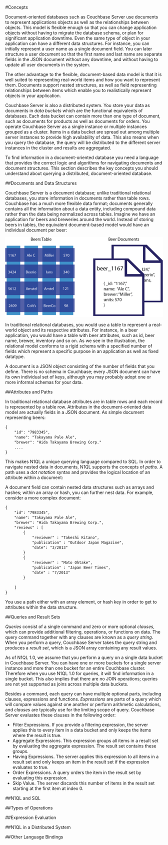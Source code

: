 #Concepts

Document-oriented databases such as Couchbase Server use documents to represent applications objects as well 
as the relationships between objects. This model is flexible enough so that you can change application objects without having to migrate the database schema, or plan for significant application downtime. Even the same type of object in your application can have a different data structures. For instance, you can initially represent a user name as a single document field. You can later structure a user document so that the first name and last name are separate fields in the JSON document without any downtime, and without having to update all user documents in the system. 

The other advantage to the flexible, document-based data model is that it is well suited to representing real-world items and how you want to represent them. Documents support nested structures, as well as field representing relationships between items which enable you to realistically represent objects in your application. 

Couchbase Server is also a distributed system. You store your data as documents in *data buckets* which are the functional equivalents of databases. Each data bucket can contain more than one type of document, such as documents for products as well as documents for orders. You operate Couchbase Server as a single instance or multiple instances grouped as a cluster. Items in a data bucket are spread out among multiple server instances to provide high availability of data. This also means when you query the database, the query will be distributed to the different server instances in the cluster and results are aggregated.

To find information in a document-oriented database you need a language that provides the correct logic and algorithms for navigating documents and document structures. This section describes the key concepts you should understand about querying a distributed, document-oriented database.


##Documents and Data Structures

Couchbase Server is a document database; unlike traditional relational databases, you store information in documents rather than table rows. Couchbase has a much more flexible data format; documents generally contains all the information about a data entity, including compound data rather than the data being normalized across tables. Imagine we have an application for beers and breweries around the world. Instead of storing beers in tables, the equivalent document-based model would have an individual document per beer:

![document model compared to table](images/rel_vs_doc_model.png "Document-model compared to table")

In traditional relational databases, you would use a table to represent a real-world object and its respective attributes. For instance, in a beer application, you would have a table with beer attributes, such as id, beer name, brewer, inventory and so on. As we see in the illustration, the relational model conforms to a rigid schema with a specified number of fields which represent a specific purpose in an application as well as fixed datatype.

A document is a JSON object consisting of the number of fields that you define. There is no schema in Couchbase; every JSON document can have its own individual set of keys, although you may probably adopt one or more informal schemas for your data.


##Attributes and Paths

In traditional relational database attributes are in table rows and each record is represented by a table row. Attributes in the document-oriented data model are actually fields in a JSON document. As simple document representing beers:

    {
        "id": "7983345",
        "name": "Takayama Pale Ale",
        "brewer": "Hida Takayama Brewing Corp."
        ....
    }


This makes N1QL a unique querying language compared to SQL. In order to navigate nested data in documents, N1QL supports the concepts of *paths*. A path uses a *dot notation* syntax and provides the logical location of an attribute within a document:

A document field can contain nested data structures such as arrays and hashes; within an array or hash, you can further nest data. For example, consider a more complex document:

    {
        "id": "7983345",
        "name": "Takayama Pale Ale",
        "brewer": "Hida Takayama Brewing Corp.",
        "reviews" : [
            {   
                "reviewer" : "Takeshi Kitano", 
                "publication" : "Outdoor Japan Magazine",
                "date": "3/2013"
            }
            {
                "reviewer" : "Moto Ohtake",
                "publication" : "Japan Beer Times",
                "date" : "7/2013"
            }
         
        ]
    }

You use a path either with an array element, or hash key in order to get to attributes within the data structure.




##Queries and Result Sets

*Queries* consist of a single command and zero or more optional *clauses*, which can provide additional filtering, operations, or functions on data. The query command together with any clauses are known as a *query string*. When you perform a query, Couchbase Server takes the query string and produces a *result set*, which is a JSON array containing any result values.

As of N1QL 1.0, we assume that you perform a query on a single data bucket in Couchbase Server. You can have one or more buckets for a single server instance and more than one bucket for an entire Couchbase cluster. Therefore when you use N1QL 1.0 for queries, it will find information in a single bucket. This also implies that there are no JOIN operations; queries are not yet supported as joins across multiple data buckets.

Besides a command, each query can have multiple optional parts, including clauses, expressions and functions. *Expressions* are parts of a query which will compare values against one another or perform arithmetic calculations, and *clauses* are typically use for the limiting scope of query. Couchbase Server evaluates these clauses in the following order:

* Filter Expressions. If you provide a filtering expression, the server applies this to every item in a data bucket and only keeps the items where the result is true.
* Aggregate Expressions. This expression groups all items in a result set by evaluating the aggregate expression. The result set contains these groups.
* Having Expressions. The server applies this expression to all items in a result set and only keeps an item in the result set if the expression evaluates to true.
* Order Expressions.  A query orders the item in the result set by evaluating this expression.
* Skip Value. The server discards this number of items in the result set starting at the first item at index 0.



##N1QL and SQL

##Types of Operations

##Expression Evaluation

##N1QL in a Distributed System

##Other Language Bindings
